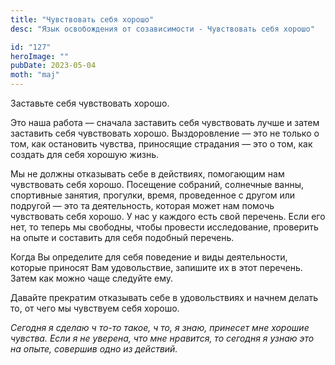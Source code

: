 ```yaml
---
title: "Чувствовать себя хорошо"
desc: "Язык освобождения от созависимости - Чувствовать себя хорошо"

id: "127"
heroImage: ""
pubDate: 2023-05-04
moth: "maj"
---
```


Заставьте себя чувствовать хорошо.

Это наша работа — сначала заставить себя чувствовать лучше и затем заставить
себя чувствовать хорошо. Выздоровление — это не только о том, как остановить
чувства, приносящие страдания — это о том, как создать для себя хорошую жизнь.

Мы не должны отказывать себе в действиях, помогающим нам чувствовать себя
хорошо. Посещение собраний, солнечные ванны, спортивные занятия, прогулки,
время, проведенное с другом или подругой — это та деятельность, которая может
нам помочь чувствовать себя хорошо. У нас у каждого есть свой перечень. Если
его нет, то теперь мы свободны, чтобы провести исследование, проверить на
опыте и составить для себя подобный перечень.

Когда Вы определите для себя поведение и виды деятельности, которые приносят
Вам удовольствие, запишите их в этот перечень. Затем как можно чаще следуйте
ему.

Давайте прекратим отказывать себе в удовольствиях и начнем делать то, от чего
мы чувствуем себя хорошо.

_Сегодня_ _я_ _сделаю_ _ч_ _то-то_ _такое,_ _ч_ _то,_ _я_ _знаю,_ _принесет_
_мне_ _хорошие_ _чувства._ _Если_ _я_ _не_ _уверена,_ _что_ _мне_ _нравится,_
_то_ _сегодня_ _я_ _узнаю_ _это_ _на_ _опыте,_ _совершив_ _одно_ _из_
_действий._
